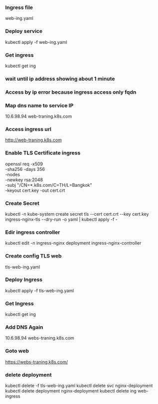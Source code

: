### Ingress file
web-ing.yaml 

### Deploy service
kubectl apply -f web-ing.yaml

###  Get ingress
kubectl get ing

### wait until ip address showing about 1 minute ###

### Access by ip error because ingress access only fqdn ### 

### Map dns name to service IP ### 
10.6.98.94  web-traning.k8s.com

### Access ingress url ###
http://web-traning.k8s.com

### Enable TLS Certificate ingress ###
openssl req -x509 \
            -sha256 -days 356 \
            -nodes \
            -newkey rsa:2048 \
            -subj "/CN=*.k8s.com/C=TH/L=Bangkok" \
            -keyout cert.key -out cert.crt

### Create Secret
kubectl -n kube-system create secret tls --cert cert.crt --key cert.key ingress-nginx-tls --dry-run -o yaml | kubectl apply -f -

### Edir ingress controller
kubectl edit -n ingress-nginx deployment ingress-nginx-controller

### Create config TLS web ###
tls-web-ing.yaml 

### Deploy Ingress
kubectl apply -f tls-web-ing.yaml

### Get Ingress
kubectl get ing

### Add DNS Again ###
10.6.98.94  webs-traning.k8s.com

### Goto web
https://webs-traning.k8s.com/

### delete deployment ###
kubectl delete -f tls-web-ing.yaml 
kubectl delete svc nginx-deployment
kubectl delete deployment nginx-deployment
kubectl delete ing web-ingress
